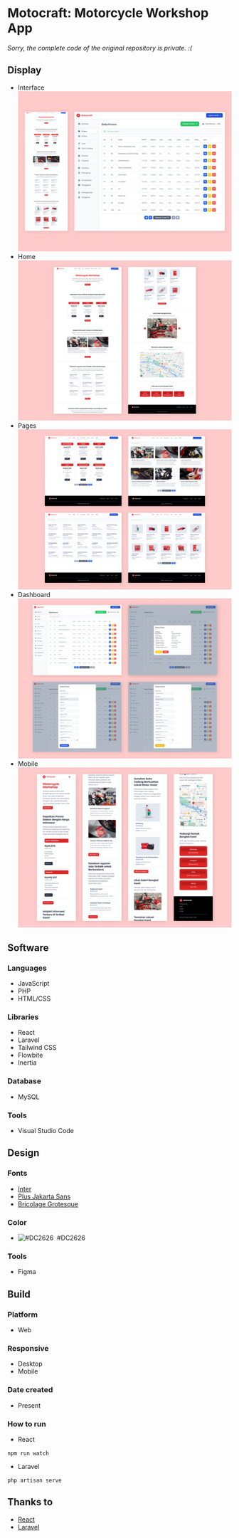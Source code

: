 # Motocraft: Motorcycle Workshop App

*Sorry, the complete code of the original repository is private. :(*

## Display
  - Interface
![Display](https://raw.githubusercontent.com/luqmanherifa/luqman-herifa-personal-portfolio-v2/main/public/works/motocraft.png)
  - Home
![Display](https://raw.githubusercontent.com/luqmanherifa/luqman-herifa-personal-portfolio-v2/main/public/works/detail/motocrat01.png)
  - Pages
![Display](https://raw.githubusercontent.com/luqmanherifa/luqman-herifa-personal-portfolio-v2/main/public/works/detail/motocrat02.png)
  - Dashboard
![Display](https://raw.githubusercontent.com/luqmanherifa/luqman-herifa-personal-portfolio-v2/main/public/works/detail/motocrat03.png)
  - Mobile
![Display](https://raw.githubusercontent.com/luqmanherifa/luqman-herifa-personal-portfolio-v2/main/public/works/detail/motocrat04.png)

## Software
### Languages
  - JavaScript
  - PHP
  - HTML/CSS

### Libraries
  - React
  - Laravel
  - Tailwind CSS
  - Flowbite
  - Inertia

### Database
  - MySQL

### Tools
  - Visual Studio Code

## Design
### Fonts
  - [Inter](https://fonts.google.com/specimen/Inter)
  - [Plus Jakarta Sans](https://fonts.google.com/specimen/Plus+Jakarta+Sans)
  - [Bricolage Grotesque](https://fonts.google.com/specimen/Bricolage+Grotesque)

### Color
  - ![#DC2626](https://placehold.co/20x20/DC2626/DC2626.png)  #DC2626

### Tools
  - Figma

## Build
### Platform
  - Web

### Responsive
  - Desktop
  - Mobile

### Date created
  - Present

### How to run
  - React
```
npm run watch
```
  - Laravel
```
php artisan serve
```

## Thanks to
  - [React](https://react.dev)
  - [Laravel](https://laravel.com)
